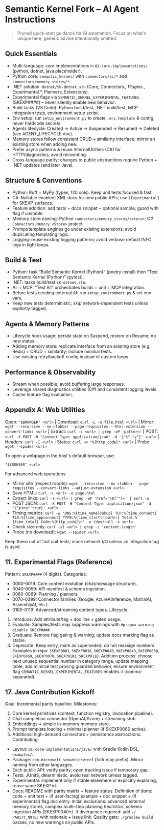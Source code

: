 # Semantic Kernel Fork – AI Agent Instructions

> Pruned quick-start guidance for AI automation. Focus on what’s unique here; generic advice intentionally omitted.

## Quick Essentials
* Multi-language: core implementations in `01-core-implementations/` (python, dotnet, java placeholder).
* Python core: `semantic_kernel/` with `connectors/ai/*` and `connectors/memory_stores/*`.
* .NET solution: `dotnet/SK-dotnet.sln` (Core, Connectors.*, Plugins.*, Experimental.*, Planners, Extensions).
* Experimental flags via `SEMANTIC_KERNEL_EXPERIMENTAL_FEATURES` (SKEXP####) – never silently enable new behavior.
* Build tasks (VS Code): Python build/test, .NET build/test, MCP integration tests, environment setup script.
* Env setup: run `setup_environment.py` to create `.env.template` & config; never hardcode secrets.
* Agents lifecycle: Created → Active → Suspended → Resumed → Deleted (see AGENT_LIFECYCLE doc).
* Memory stores follow consistent CRUD + similarity interface; mirror an existing store when adding new.
* Prefer async patterns & reuse InternalUtilities (C#) for HTTP/diagnostics; avoid reinventing.
* Cross-language parity: changes to public abstractions require Python + .NET updates (and later Java).

## Structure & Conventions
* Python: Ruff + MyPy (types, 120 cols). Keep unit tests focused & fast.
* C#: Nullable enabled; XML docs for new public APIs; use `[Experimental]` for SKEXP surfaces.
* Feature addition: add tests + docs snippet + optional sample; guard with flag if unstable.
* Memory store naming: Python `connectors/memory_stores/<store>`; C# `Connectors.Memory.<Store>` project.
* Prompt/template engines go under existing extensions; avoid duplicating templating logic.
* Logging: reuse existing logging patterns; avoid verbose default INFO logs in tight loops.

## Build & Test
* Python: task “Build Semantic Kernel (Python)” (poetry install) then “Test Semantic Kernel (Python)” (pytest).
* .NET: tasks build/test `SK-dotnet.sln`.
* All + MCP: “Test All” orchestrates builds + unit + MCP integration.
* Before tests needing external AI: run `setup_environment.py` & set env vars.
* Keep new tests deterministic; skip network-dependent tests unless explicitly tagged.

## Agents & Memory Patterns
* Lifecycle hook usage: persist state on Suspend, restore on Resume; no new states.
* Adding memory store: replicate interface from an existing store (e.g. Redis) + CRUD + similarity; include minimal tests.
* Use existing retry/backoff config instead of custom loops.

## Performance & Observability
* Stream when possible; avoid buffering large responses.
* Leverage shared diagnostics utilities (C#) and consistent logging levels.
* Cache feature flag evaluation.

## Appendix A: Web Utilities
Open: `"$BROWSER" <url>` | Download: `curl -L -o file.html <url>` | Mirror: `wget --recursive --no-clobber --page-requisites --html-extension --convert-links <url>` | Extract: `curl -s <url> | grep -oP 'pattern'` | POST: `curl -X POST -H "Content-Type: application/json" -d '{"k":"v"}' <url>` | Headers: `curl -I <url>` | Status: `curl -w "%{http_code}" <url>` | Probe: `wget --spider <url>`

To open a webpage in the host's default browser, use:

`"$BROWSER" <url>`

For advanced web operations:

* Mirror site (respect robots): `wget --recursive --no-clobber --page-requisites --convert-links --adjust-extension <url>`
* Save HTML: `curl -s <url> -o page.html`
* Extract links: `curl -s <url> | grep -oP 'href="\K[^"]+' | sort -u`
* POST JSON: `curl -X POST -H "Content-Type: application/json" -d '{"ping":true}' <url>`
* Timing metrics: `curl -w 'DNS:%{time_namelookup} TCP:%{time_connect} TLS:%{time_appconnect} TTFB:%{time_starttransfer} Total:%{time_total} Code:%{http_code}\n' -o /dev/null -s <url>`
* Check size only: `curl -sI <url> | grep -i 'content-length'`
* Probe (no download): `wget --spider <url>`

Keep these out of fast unit tests; mock network I/O unless an integration tag is used.

## 11. Experimental Flags (Reference)
Pattern: `SKEXP####` (4 digits). Categories:
* 0000–0019: Core content evolution (chat/message structure).
* 0040–0059: API manifest & schema ingestion.
* 0060–0069: Planning / planners.
* 0070–0099: Connector families (Google, AzureAIInference, MistralAI, AssemblyAI, etc.).
* 0100–0119: Advanced/streaming content types.
Lifecycle:
1. Introduce: Add attribute/tag + doc line + gated usage.
2. Evaluate: Samples/tests may suppress warnings with `#pragma warning disable SKEXP####`.
3. Graduate: Remove flag gating & warning; update docs marking flag as stable.
4. Deprecate: Keep entry, mark as superseded; do not reassign numbers.
Examples in repo: `SKEXP0001`, `SKEXP0010`, `SKEXP0040`, `SKEXP0043`, `SKEXP0050`, `SKEXP0060`, `SKEXP0070`, `SKEXP0101`, `SKEXP0110`.
Addition process: choose next unused sequential number in category range, update mapping table, add minimal test proving guarded behavior, ensure environment flag `SEMANTIC_KERNEL_EXPERIMENTAL_FEATURES` enables it (comma-separated).

## 17. Java Contribution Kickoff
Goal: Incremental parity baseline.
Milestones:
1. Core kernel primitives (context, function registry, invocation pipeline).
2. Chat completion connector (OpenAI/Azure) + streaming stub.
3. Embeddings + simple in-memory memory store.
4. Prompt template loading + minimal planner (if SKEXP0060 active).
5. Additional high-demand connectors + persistence abstractions.
Contributing:
* Layout: `01-core-implementations/java/` with Gradle Kotlin DSL, `examples/`.
* Package: `com.microsoft.semantickernel` (fork may prefix). Mirror naming from other languages.
* Each public API: verify parity; open tracking issue if temporary gap.
* Tests: JUnit5, deterministic; avoid real network unless tagged.
* Experimental: implement only if stable elsewhere or explicitly exploring; reuse same SKEXP id.
* Docs: README with parity matrix + feature status.
Definition of done: code + unit test + (if user-facing) example + doc snippet + (if experimental) flag doc entry.
Initial exclusions: advanced external memory stores, complex multi-step planning heuristics, schema ingestion APIs (SKEXP0040+).
If divergence required: add `// PARITY_NOTE:` with rationale + issue link.
Quality gate: `./gradlew build` passes, no new warnings on public APIs.
